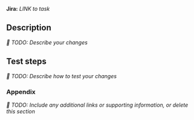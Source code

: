 **Jira:** _LINK to task_

## Description

_:construction: TODO: Describe your changes_

## Test steps

_:construction: TODO: Describe how to test your changes_

### Appendix

_:construction: TODO: Include any additional links or supporting information, or delete this section_
